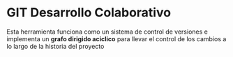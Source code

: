 # GIT Desarrollo Colaborativo

Esta herramienta funciona como un sistema de control de versiones e implementa un __grafo dirigido aciclico__ para llevar el control de los cambios a lo largo de la historia del proyecto
